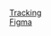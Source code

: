 <a href="https://github.com/orgs/kotleni-archive/projects/2">Tracking</a><br>
<a href="https://www.figma.com/file/jZ8AD4SzCuc8eUp8xHyj1F/White-Noise?node-id=0%3A1">Figma</a>

